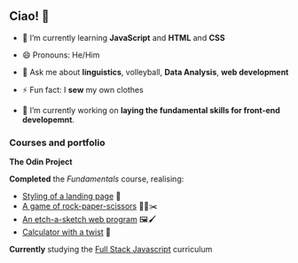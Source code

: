 ## Ciao! 👋

<!--
**niccostantini/niccostantini** is a ✨ _special_ ✨ repository because its `README.md` (this file) appears on your GitHub profile.
Here are some ideas to get you started:
- 🔭 I’m currently working on ...
- 🤔 I’m looking for help with ...
- 👯 I’m looking to collaborate on ...
- 📫 How to reach me: ...
--> 

- 🌱 I’m currently learning <b>JavaScript</b> and <b>HTML</b> and <b>CSS</b>
- 😄 Pronouns: He/Him
- 💬 Ask me about <b>linguistics</b>, </b>volleyball</b>, <b>Data Analysis</b>, <b>web development</b>
- ⚡ Fun fact: I <b>sew</b> my own clothes

- 🔭 I’m currently working on <b>laying the fundamental skills for front-end developemnt</b>.

<h3>Courses and portfolio</h3>

<b><a href="https://www.theodinproject.com/" target="_blank" style="text-decoration: none">The Odin Project</a></b>

<b>Completed</b> the _Fundamentals_ course, realising:
 - <a href="https://niccostantini.github.io/landing-page-odin-course/">Styling of a landing page</a> 📄
 - <a href="https://niccostantini.github.io/rock-paper-scissors/">A game of rock-paper-scissors</a> 💎📃✂️
 - <a href="https://niccostantini.github.io/etch-a-sketch/">An etch-a-sketch web program</a> 🖼️🖌️
 - [Calculator with a twist](https://niccostantini.github.io/odin-calculator/) 🧮

<b>Currently</b> studying the [Full Stack Javascript](https://www.theodinproject.com/paths/full-stack-javascript) curriculum
